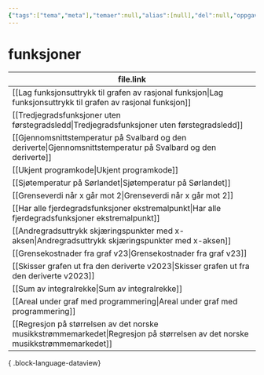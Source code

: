 ```yaml
---
{"tags":["tema","meta"],"temaer":null,"alias":[null],"del":null,"oppgave":null,"fag":null,"eksamen":null,"dg-publish":true,"title":"funksjoner","date":"2023-05-29","modified":"2023-06-01","permalink":"/temaer/funksjoner/","dgPassFrontmatter":true}
---
```



# funksjoner
| file.link                                                                                                                       |
| ------------------------------------------------------------------------------------------------------------------------------- |
| [[Lag funksjonsuttrykk til grafen av rasjonal funksjon\|Lag funksjonsuttrykk til grafen av rasjonal funksjon]]               |
| [[Tredjegradsfunksjoner uten førstegradsledd\|Tredjegradsfunksjoner uten førstegradsledd]]                                   |
| [[Gjennomsnittstemperatur på Svalbard og den deriverte\|Gjennomsnittstemperatur på Svalbard og den deriverte]]               |
| [[Ukjent programkode\|Ukjent programkode]]                                                                                   |
| [[Sjøtemperatur på Sørlandet\|Sjøtemperatur på Sørlandet]]                                                                   |
| [[Grenseverdi når x går mot 2\|Grenseverdi når x går mot 2]]                                                                 |
| [[Har alle fjerdegradsfunksjoner ekstremalpunkt\|Har alle fjerdegradsfunksjoner ekstremalpunkt]]                             |
| [[Andregradsuttrykk skjæringspunkter med x-aksen\|Andregradsuttrykk skjæringspunkter med x-aksen]]                           |
| [[Grensekostnader fra graf v23\|Grensekostnader fra graf v23]]                                                               |
| [[Skisser grafen ut fra den deriverte v2023\|Skisser grafen ut fra den deriverte v2023]]                                     |
| [[Sum av integralrekke\|Sum av integralrekke]]                                                                               |
| [[Areal under graf med programmering\|Areal under graf med programmering]]                                                   |
| [[Regresjon på størrelsen av det norske musikkstrømmemarkedet\|Regresjon på størrelsen av det norske musikkstrømmemarkedet]] |

{ .block-language-dataview}
